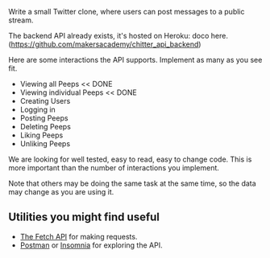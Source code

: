 Write a small Twitter clone, where users can post messages to a public stream.

The backend API already exists, it's hosted on Heroku: doco here.
(https://github.com/makersacademy/chitter_api_backend)

Here are some interactions the API supports. Implement as many as you see fit.

* Viewing all Peeps << DONE
* Viewing individual Peeps << DONE
* Creating Users
* Logging in
* Posting Peeps
* Deleting Peeps
* Liking Peeps
* Unliking Peeps

We are looking for well tested, easy to read, easy to change code. This is more important than the number of interactions you implement.

Note that others may be doing the same task at the same time, so the data may change as you are using it.

## Utilities you might find useful

* [The Fetch API](https://developer.mozilla.org/en-US/docs/Web/API/Fetch_API/Using_Fetch) for making requests.
* [Postman](https://www.getpostman.com/) or [Insomnia](https://insomnia.rest/) for exploring the API.
